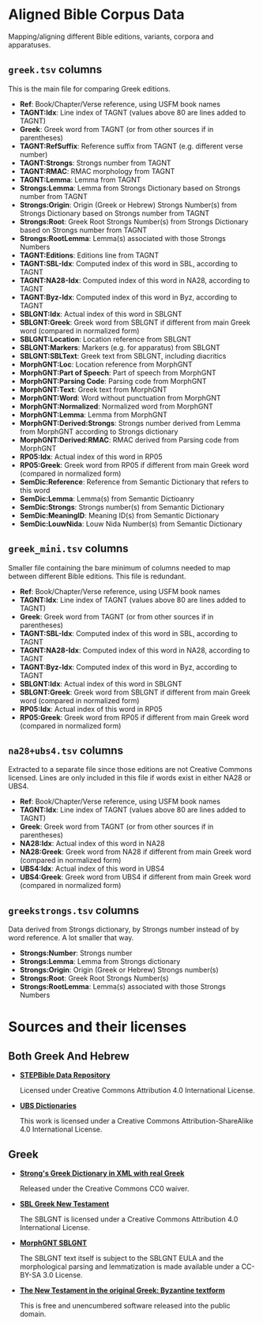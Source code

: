 Aligned Bible Corpus Data
=========================

Mapping/aligning different Bible editions, variants, corpora and apparatuses.

`greek.tsv` columns
-------------------

This is the main file for comparing Greek editions.

 - **Ref**: Book/Chapter/Verse reference, using USFM book names
 - **TAGNT:Idx**: Line index of TAGNT (values above 80 are lines added to TAGNT)
 - **Greek**: Greek word from TAGNT (or from other sources if in parentheses)
 - **TAGNT:RefSuffix**: Reference suffix from TAGNT (e.g. different verse number)
 - **TAGNT:Strongs**: Strongs number from TAGNT
 - **TAGNT:RMAC**: RMAC morphology from TAGNT
 - **TAGNT:Lemma**: Lemma from TAGNT
 - **Strongs:Lemma**: Lemma from Strongs Dictionary based on Strongs number from TAGNT
 - **Strongs:Origin**: Origin (Greek or Hebrew) Strongs Number(s) from Strongs Dictionary based on Strongs number from TAGNT
 - **Strongs:Root**: Greek Root Strongs Number(s) from Strongs Dictionary based on Strongs number from TAGNT
 - **Strongs:RootLemma**: Lemma(s) associated with those Strongs Numbers
 - **TAGNT:Editions**: Editions line from TAGNT
 - **TAGNT:SBL-Idx**: Computed index of this word in SBL, according to TAGNT
 - **TAGNT:NA28-Idx**: Computed index of this word in NA28, according to TAGNT
 - **TAGNT:Byz-Idx**: Computed index of this word in Byz, according to TAGNT
 - **SBLGNT:Idx**: Actual index of this word in SBLGNT
 - **SBLGNT:Greek**: Greek word from SBLGNT if different from main Greek word (compared in normalized form)
 - **SBLGNT:Location**: Location reference from SBLGNT
 - **SBLGNT:Markers**: Markers (e.g. for apparatus) from SBLGNT
 - **SBLGNT:SBLText**: Greek text from SBLGNT, including diacritics
 - **MorphGNT:Loc**: Location reference from MorphGNT
 - **MorphGNT:Part of Speech**: Part of speech from MorphGNT
 - **MorphGNT:Parsing Code**: Parsing code from MorphGNT
 - **MorphGNT:Text**: Greek text from MorphGNT
 - **MorphGNT:Word**: Word without punctuation from MorphGNT
 - **MorphGNT:Normalized**: Normalized word from MorphGNT
 - **MorphGNT:Lemma**: Lemma from MorphGNT
 - **MorphGNT:Derived:Strongs**: Strongs number derived from Lemma from MorphGNT according to Strongs dictionary
 - **MorphGNT:Derived:RMAC**: RMAC derived from Parsing code from MorphGNT
 - **RP05:Idx**: Actual index of this word in RP05
 - **RP05:Greek**: Greek word from RP05 if different from main Greek word (compared in normalized form)
 - **SemDic:Reference**: Reference from Semantic Dictionary that refers to this word
 - **SemDic:Lemma**: Lemma(s) from Semantic Dictioanry
 - **SemDic:Strongs**: Strongs number(s) from Semantic Dictionary
 - **SemDic:MeaningID**: Meaning ID(s) from Semantic Dictionary
 - **SemDic:LouwNida**: Louw Nida Number(s) from Semantic Dictionary

`greek_mini.tsv` columns
------------------------

Smaller file containing the bare minimum of columns needed to map between different Bible editions. This file is redundant.

 - **Ref**: Book/Chapter/Verse reference, using USFM book names
 - **TAGNT:Idx**: Line index of TAGNT (values above 80 are lines added to TAGNT)
 - **Greek**: Greek word from TAGNT (or from other sources if in parentheses)
 - **TAGNT:SBL-Idx**: Computed index of this word in SBL, according to TAGNT
 - **TAGNT:NA28-Idx**: Computed index of this word in NA28, according to TAGNT
 - **TAGNT:Byz-Idx**: Computed index of this word in Byz, according to TAGNT
 - **SBLGNT:Idx**: Actual index of this word in SBLGNT
 - **SBLGNT:Greek**: Greek word from SBLGNT if different from main Greek word (compared in normalized form)
 - **RP05:Idx**: Actual index of this word in RP05
 - **RP05:Greek**: Greek word from RP05 if different from main Greek word (compared in normalized form)


`na28+ubs4.tsv` columns
-----------------------

Extracted to a separate file since those editions are not Creative Commons licensed. Lines are only included in this file if words exist in either NA28 or UBS4.

 - **Ref**: Book/Chapter/Verse reference, using USFM book names
 - **TAGNT:Idx**: Line index of TAGNT (values above 80 are lines added to TAGNT)
 - **Greek**: Greek word from TAGNT (or from other sources if in parentheses)
 - **NA28:Idx**: Actual index of this word in NA28
 - **NA28:Greek**: Greek word from NA28 if different from main Greek word (compared in normalized form)
 - **UBS4:Idx**: Actual index of this word in UBS4
 - **UBS4:Greek**: Greek word from UBS4 if different from main Greek word (compared in normalized form)


`greekstrongs.tsv` columns
--------------------------

Data derived from Strongs dictionary, by Strongs number instead of by word reference. A lot smaller that way.

 - **Strongs:Number**: Strongs number
 - **Strongs:Lemma**: Lemma from Strongs dictionary
 - **Strongs:Origin**: Origin (Greek or Hebrew) Strongs number(s)
 - **Strongs:Root**: Greek Root Strongs Number(s)
 - **Strongs:RootLemma**: Lemma(s) associated with those Strongs Numbers


Sources and their licenses
==========================

Both Greek And Hebrew
---------------------

- **[STEPBible Data Repository](https://github.com/STEPBible/STEPBible-Data/tree/4d7137189a602e4789069e13f2a5fc2ec5b7ef0f)**

  Licensed under Creative Commons Attribution 4.0 International License.

- **[UBS Dictionaries](https://github.com/ubsicap/ubs-open-license/tree/1a6d31828b933d19974a76ab6e68e43c184f9f7a)**

  This work is licensed under a Creative Commons Attribution-ShareAlike 4.0 International License.


Greek
-----

- **[Strong's Greek Dictionary in XML with real Greek](https://github.com/morphgnt/strongs-dictionary-xml/tree/dd6758b82f46b620804a8ea677d715844679eea1)**

  Released under the Creative Commons CC0 waiver.

- **[SBL Greek New Testament](https://github.com/LogosBible/SBLGNT/tree/4025c2dafe0b1d12799eb8a3e43e2e6137a9253a)**

  The SBLGNT is licensed under a Creative Commons Attribution 4.0 International License.

- **[MorphGNT SBLGNT](https://github.com/morphgnt/sblgnt/tree/aaed91e57c8e4a8dc9a2383e129ca5e75fe6393d)**

  The SBLGNT text itself is subject to the SBLGNT EULA and the morphological parsing and lemmatization is made available under a CC-BY-SA 3.0 License.

- **[The New Testament in the original Greek: Byzantine textform](https://github.com/byztxt/byzantine-majority-text/tree/b844fff9cac3e5788504652d50802b94808b5905)**

  This is free and unencumbered software released into the public domain.

